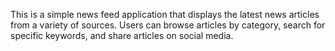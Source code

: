 This is a simple news feed application that displays the latest news articles from a variety of sources. Users can browse articles by category, search for specific keywords, and share articles on social media.
